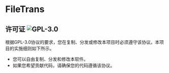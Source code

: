 # FileTrans




## 许可证 ![GPL-3.0](https://img.shields.io/badge/license-GPL--3.0-orange%29)

根据GPL-3.0协议的要求，您在复制、分发或修改本项目时必须遵守该协议。本项目的实施细则如下所示。

* 您可以自由复制、分发和修改本软件。
* 如果您希望贡献代码，请确保您的代码遵循该协议。
